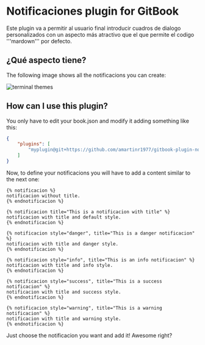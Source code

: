 # Notificaciones plugin for GitBook

Este plugin va a permitir al usuario final introducir cuadros de dialogo personalizados con un aspecto más atractivo que el que permite el codigo '''mardown''' por defecto.

## ¿Qué aspecto tiene?

The following image shows all the notificacions you can create:

![terminal themes](https://github.com/davidmogar/gitbook-plugin-notificacion/blob/resources/images/notificacions.png?raw=true)

## How can I use this plugin?

You only have to edit your book.json and modify it adding something like this:

```json
{
    "plugins": [
        "myplugin@git+https://github.com/amartinr1977/gitbook-plugin-notificaciones.git#0.0.1"
    ]
}
```

Now, to define your notificacions you will have to add a content similar to the next one:

```
{% notificacion %}
notificacion without title.
{% endnotificacion %}

{% notificacion title="This is a notificacion with title" %}
notificacion with title and default style.
{% endnotificacion %}

{% notificacion style="danger", title="This is a danger notificacion" %}
notificacion with title and danger style.
{% endnotificacion %}

{% notificacion style="info", title="This is an info notificacion" %}
notificacion with title and info style.
{% endnotificacion %}

{% notificacion style="success", title="This is a success notificacion" %}
notificacion with title and success style.
{% endnotificacion %}

{% notificacion style="warning", title="This is a warning notificacion" %}
notificacion with title and warning style.
{% endnotificacion %}
```

Just choose the notificacion you want and add it! Awesome right?
